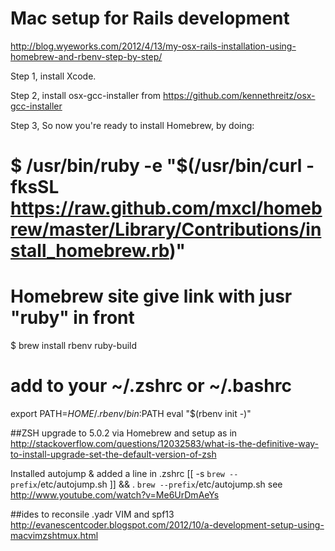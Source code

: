 # Mac setup for **Rails** development

http://blog.wyeworks.com/2012/4/13/my-osx-rails-installation-using-homebrew-and-rbenv-step-by-step/

Step 1, install Xcode.

Step 2, install osx-gcc-installer from https://github.com/kennethreitz/osx-gcc-installer

Step 3, So now you're ready to install Homebrew, by doing:

#  $ /usr/bin/ruby -e "$(/usr/bin/curl -fksSL https://raw.github.com/mxcl/homebrew/master/Library/Contributions/install_homebrew.rb)"

# Homebrew site give link with jusr "ruby" in front

$ brew install rbenv ruby-build

# add to your ~/.zshrc or ~/.bashrc 
export PATH=$HOME/.rbenv/bin:$PATH
eval "$(rbenv init -)"

##ZSH
upgrade to 5.0.2 via Homebrew and setup as in
http://stackoverflow.com/questions/12032583/what-is-the-definitive-way-to-install-upgrade-set-the-default-version-of-zsh

Installed autojump & added a line in .zshrc
 [[ -s `brew --prefix`/etc/autojump.sh ]] && . `brew --prefix`/etc/autojump.sh
 see http://www.youtube.com/watch?v=Me6UrDmAeYs
 
 ##ides to reconsile .yadr VIM and spf13
 http://evanescentcoder.blogspot.com/2012/10/a-development-setup-using-macvimzshtmux.html
 
 
 
 
 
 

